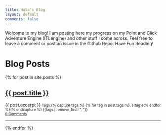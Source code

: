 ```yaml
---
title: HaSa's Blog
layout: default
comments: false
---
```


<p>Welcome to my blog! I am posting here my progress on my Point and Click Adventure Engine (ITLengine) and other stuff I come across. Feel free to leave a comment or post an issue in the Github Repo. Have Fun Reading!</p>
  
  <h1>Blog Posts</h1>
  {% for post in site.posts %}
  <article>
    <h2><a href="{{ post.url }}">{{ post.title }}</a></h2>
      {{ post.excerpt }}
    <small>
    Tags:{% capture tags %} {% for tag in post.tags %}, {{tag}}{% endfor %}{% endcapture %} {{tags | remove_first: ", "}}<br>
    <a class="disqus-comment-count" href={{post.url | append: "#disqus_thread"}} data-disqus-url="{{page.url}}">0 Comments</a>
    </small>

* * *

  </article>
  {% endfor %}
